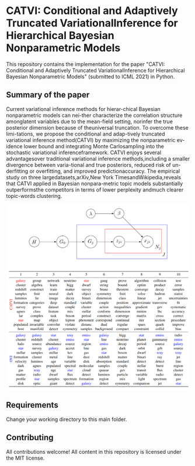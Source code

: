 # 
# CATVI: Conditional and Adaptively Truncated VariationalInference for Hierarchical Bayesian Nonparametric Models

This repository contains the implementation for the paper "CATVI: Conditional and Adaptively Truncated VariationalInference for Hierarchical Bayesian Nonparametric Models" (submitted to ICML 2021) in Python.

## Summary of the paper

Current variational inference methods for hierar-chical Bayesian nonparametric models can nei-ther characterize the correlation structure amonglatent variables due to the mean-field setting, norinfer the true posterior dimension because of theuniversal  truncation.   To  overcome  these  limi-tations,  we  propose  the  conditional  and  adap-tively   truncated   variational   inference   method(CATVI) by maximizing the nonparametric ev-idence lower bound and integrating Monte Carlosampling into the stochastic variational inferenceframework.   CATVI  enjoys  several  advantagesover  traditional  variational  inference  methods,including  a  smaller  divergence  between  varia-tional  and  true  posteriors,  reduced  risk  of  un-derfitting or overfitting, and improved predictionaccuracy.    The  empirical  study  on  three  largedatasets,arXiv,New York TimesandWikipedia,reveals that CATVI applied in Bayesian nonpara-metric  topic  models  substantially  outperformsthe competitors in terms of lower perplexity andmuch clearer topic-words clustering.

<img align="center" src="BNP_structure.PNG" alt="drawing" width="600">

<img align="center" src="topic_word_results.PNG" alt="drawing" width="600">

## Requirements

Change your working directory to this main folder.





## Contributing

All contributions welcome! All content in this repository is licensed under the MIT license.
